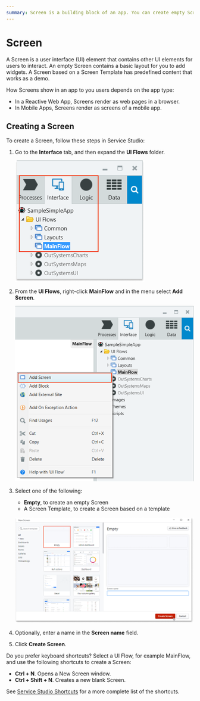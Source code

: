 ```yaml
---
summary: Screen is a building block of an app. You can create empty Screens or with some predefined content.
---
```


# Screen

A Screen is a user interface (UI) element that contains other UI elements for users to interact. An empty Screen contains a basic layout for you to add widgets. A Screen based on a Screen Template has predefined content that works as a demo.

How Screens show in an app to you users depends on the app type:

* In a Reactive Web App, Screens render as web pages in a browser.
* In Mobile Apps, Screens render as screens of a mobile app.

## Creating a Screen

To create a Screen, follow these steps in Service Studio:

1. Go to the **Interface** tab, and then expand the **UI Flows** folder.

    ![Interface tab UI Flows](images/interface-tab-ui-flows-ss.png?width=300)

1. From the **UI Flows**, right-click **MainFlow** and in the menu select **Add Screen**.

    ![Add a Screen](images/add-screen-ss.png?width=400)

1. Select one of the following:
    
    * **Empty**, to create an empty Screen
    * A Screen Template, to create a Screen based on a template

    ![create Blank Screen](images/create-blank-screen-ss.png?width=700)

1. Optionally, enter a name in the **Screen name** field.

1. Click **Create Screen**.

<div class="info" markdown="1">

Do you prefer keyboard shortcuts? Select a UI Flow, for example MainFlow, and use the following shortcuts to create a Screen:

* **Ctrl + N**. Opens a New Screen window.
* **Ctrl + Shift + N**. Creates a new blank Screen.

See [Service Studio Shortcuts](../../../ref/lang/auto/shortcutkeys.md) for a more complete list of the shortcuts.

</div>